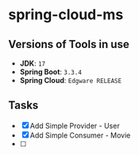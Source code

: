 # spring-cloud-ms

## Versions of Tools in use
- **JDK**: `17`
- **Spring Boot**: `3.3.4`
- **Spring Cloud**: `Edgware RELEASE`

## Tasks
- [x] Add Simple Provider - User
- [x] Add Simple Consumer - Movie
- [ ] 